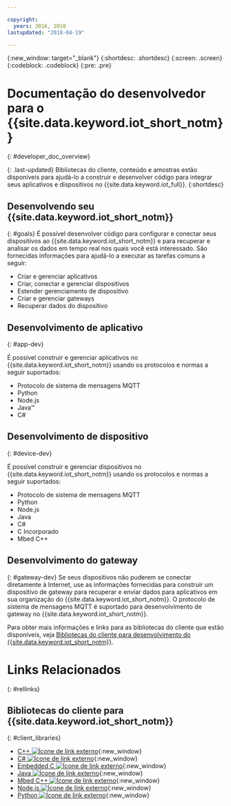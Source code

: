 ```yaml
---

copyright:
  years: 2016, 2018
lastupdated: "2018-04-19"

---
```


{:new_window: target="_blank"}
{:shortdesc: .shortdesc}
{:screen: .screen}
{:codeblock: .codeblock}
{:pre: .pre}

# Documentação do desenvolvedor para o {{site.data.keyword.iot_short_notm}}
{: #developer_doc_overview}

{: .last-updated}
Bibliotecas do cliente, conteúdo e amostras estão disponíveis para ajudá-lo a construir e desenvolver código para integrar seus aplicativos e dispositivos no {{site.data.keyword.iot_full}}.
{:shortdesc}


## Desenvolvendo seu {{site.data.keyword.iot_short_notm}}
{: #goals}
É possível desenvolver código para configurar e conectar seus dispositivos ao {{site.data.keyword.iot_short_notm}} e para recuperar e analisar os dados em tempo real nos quais você está interessado. São fornecidas informações para ajudá-lo a executar as tarefas comuns a seguir:

-  Criar e gerenciar aplicativos
-  Criar, conectar e gerenciar dispositivos
-  Estender gerenciamento de dispositivo
-  Criar e gerenciar gateways
-  Recuperar dados do dispositivo


## Desenvolvimento de aplicativo
{: #app-dev}

É possível construir e gerenciar aplicativos no {{site.data.keyword.iot_short_notm}} usando os protocolos e normas a seguir suportados:

- Protocolo de sistema de mensagens MQTT
- Python
- Node.js
- Java™
- C#

## Desenvolvimento de dispositivo
{: #device-dev}

É possível construir e gerenciar dispositivos no {{site.data.keyword.iot_short_notm}} usando os protocolos e normas a seguir suportados:

- Protocolo de sistema de mensagens MQTT
- Python
- Node.js
- Java
- C#
- C Incorporado
- Mbed C++

## Desenvolvimento do gateway
{: #gateway-dev}
Se seus dispositivos não puderem se conectar diretamente à Internet, use as informações fornecidas para construir um dispositivo de gateway para recuperar e enviar dados para aplicativos em sua organização do {{site.data.keyword.iot_short_notm}}.
O protocolo de sistema de mensagens MQTT é suportado para desenvolvimento de gateway no {{site.data.keyword.iot_short_notm}}.

Para obter mais informações e links para as bibliotecas do cliente que estão disponíveis, veja [Bibliotecas do cliente para desenvolvimento do {{site.data.keyword.iot_short_notm}}](iot_platform_client_lib.html).

# Links Relacionados
{: #rellinks}

## Bibliotecas do cliente para {{site.data.keyword.iot_short_notm}}
{: #client_libraries}

* [C++ ![Ícone de link externo](../../icons/launch-glyph.svg)](https://github.com/ibm-watson-iot/iot-cpp){:new_window}
* [C# ![Ícone de link externo](../../icons/launch-glyph.svg)](https://github.com/ibm-watson-iot/iot-csharp){:new_window}
* [Embedded C ![Ícone de link externo](../../icons/launch-glyph.svg)](https://github.com/ibm-watson-iot/iot-embeddedc){:new_window}
* [Java ![Ícone de link externo](../../icons/launch-glyph.svg)](https://github.com/ibm-watson-iot/iot-java){:new_window}
* [Mbed C++ ![Ícone de link externo](../../icons/launch-glyph.svg)](https://os.mbed.com/teams/IBM_IoT/code/IBMIoTF/){:new_window}
* [Node.js ![Ícone de link externo](../../icons/launch-glyph.svg)](https://github.com/ibm-watson-iot/iot-nodejs){:new_window}
* [Python ![Ícone de link externo](../../icons/launch-glyph.svg)](https://github.com/ibm-watson-iot/iot-python){:new_window}
